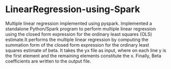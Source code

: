 # LinearRegression-using-Spark

Multiple linear regression implemented using pyspark. Implemented a standalone Python/Spark program to perform multiple linear regression using the closed form expression for the ordinary least squares (OLS) estimate.It performs the multiple linear regression by computing the summation form of the closed form expression for the ordinary least squares estimate of beta. It takes the yx file as input, where on each line y is the first element and the remaining elements constitute the x. Finally, Beta coefficients are written to the output file.
